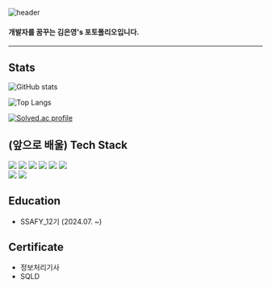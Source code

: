 ![header](https://capsule-render.vercel.app/api?type=waving&color=auto&height=200&section=header&text=welcome&fontSize=70)

#### 개발자를 꿈꾸는 김은영's 포토폴리오입니다.
---
## Stats
![GitHub stats](https://github-readme-stats.vercel.app/api?username=key9425&show_icons=true&theme=radical)  
  
![Top Langs](https://github-readme-stats.vercel.app/api/top-langs/?username=key9425)  
  
[![Solved.ac profile](http://mazassumnida.wtf/api/generate_badge?boj=key9425)](https://solved.ac/profile/key9425)
 

## (앞으로 배울) Tech Stack
<div>
<img src="https://img.shields.io/badge/Python-3776AB?style=flat-square&logo=Python&logoColor=white"/>
<img src="https://img.shields.io/badge/Java-ED8B00?style=flat-square&logo=Python&logoColor=white"/>
<img src="https://img.shields.io/badge/HTML-E34F26?style=flat-square&logo=HTML5&logoColor=white"/>
<img src="https://img.shields.io/badge/CSS3-F68212?style=flat-square&logo=CSS3&logoColor=white"/>
<img src="https://img.shields.io/badge/JavaScript-F7DF1E?style=flat-square&logo=JavaScript&logoColor=white"/>
<img src="https://img.shields.io/badge/MongoDB-47A248?style=flat-square&logo=MongoDB&logoColor=white"/><br/>
<img src="https://img.shields.io/badge/Git-F05032?style=flat-square&logo=Git&logoColor=white"/>
<img src="https://img.shields.io/badge/GitHub-181717?style=flat-square&logo=GitHub&logoColor=white"/>
</div>

## Education
- SSAFY_12기 (2024.07. ~)
  
## Certificate
- 정보처리기사
- SQLD


<!--
**key9425/key9425** is a ✨ _special_ ✨ repository because its `README.md` (this file) appears on your GitHub profile.

Here are some ideas to get you started:

- 🔭 I’m currently working on ...
- 🌱 I’m currently learning ...
- 👯 I’m looking to collaborate on ...
- 🤔 I’m looking for help with ...
- 💬 Ask me about ...
- 📫 How to reach me: ...
- 😄 Pronouns: ...
- ⚡ Fun fact: ...
-->
